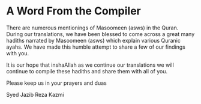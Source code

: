 A Word From the Compiler
========================

There are numerous mentionings of Masoomeen (asws) in the Quran. During
our translations, we have been blessed to come across a great many
hadiths narrated by Masoomeen (asws) which explain various Quranic
ayahs. We have made this humble attempt to share a few of our findings
with you.

It is our hope that inshaAllah as we continue our translations we will
continue to compile these hadiths and share them with all of you.

Please keep us in your prayers and duas

Syed Jazib Reza Kazmi


